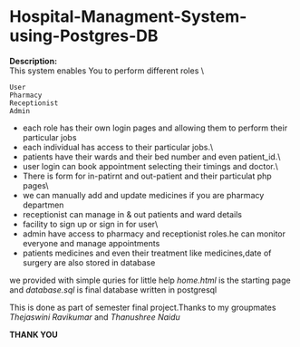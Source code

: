 # Hospital-Managment-System-using-Postgres-DB

**Description:** \
This system enables You to perform different roles \ 
```
User 
Pharmacy
Receptionist
Admin
```
* each role has their own login pages and allowing them to perform their particular jobs
* each individual has access to their particular jobs.\ 
* patients have their wards and their bed number and even patient_id.\
* user login can book appointment selecting their timings and doctor.\
* There is form for in-patirnt and out-patient and their particulat php pages\
* we can manually add  and update medicines if you are pharmacy departmen
* receptionist can manage in & out patients and ward details
* facility to  sign up or sign in for  user\
* admin have access to pharmacy and receptionist roles.he can monitor everyone and manage appointments
* patients medicines and even their treatment like medicines,date of surgery are also stored in database

we provided with simple quries for little help
*home.html* is the starting page and *database.sql* is final database written in postgresql

This is done as part of semester final project.Thanks to my groupmates *Thejaswini Ravikumar* and *Thanushree Naidu*

**THANK YOU**






